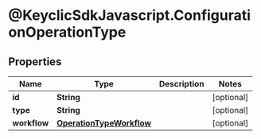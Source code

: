 # @KeyclicSdkJavascript.ConfigurationOperationType

## Properties
Name | Type | Description | Notes
------------ | ------------- | ------------- | -------------
**id** | **String** |  | [optional] 
**type** | **String** |  | [optional] 
**workflow** | [**OperationTypeWorkflow**](OperationTypeWorkflow.md) |  | [optional] 


